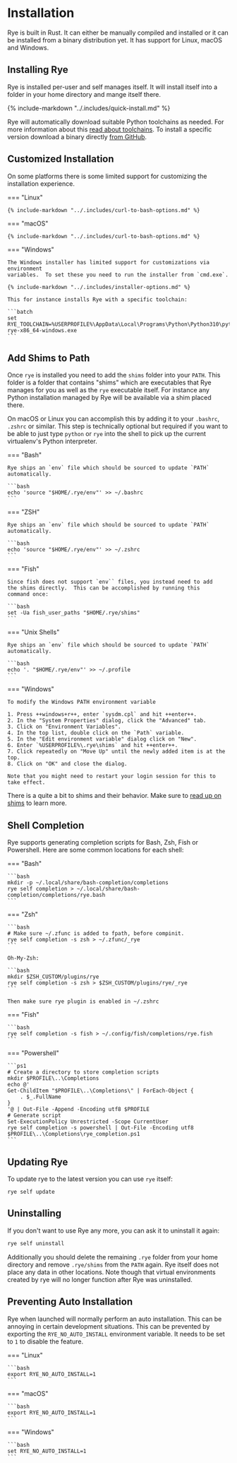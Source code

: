 # Installation

Rye is built in Rust.  It can either be manually compiled and installed or it can
be installed from a binary distribution yet.  It has support for Linux, macOS and
Windows.

## Installing Rye

Rye is installed per-user and self manages itself.  It will install itself into
a folder in your home directory and mange itself there.

{% include-markdown "../.includes/quick-install.md" %}

Rye will automatically download suitable Python toolchains as needed.  For more
information about this [read about toolchains](toolchains/index.md).  To install
a specific version download a binary directly
[from GitHub](https://github.com/mitsuhiko/rye/releases).

## Customized Installation

On some platforms there is some limited support for customizing the installation
experience.

=== "Linux"

    {% include-markdown "../.includes/curl-to-bash-options.md" %}

=== "macOS"

    {% include-markdown "../.includes/curl-to-bash-options.md" %}

=== "Windows"

    The Windows installer has limited support for customizations via environment
    variables.  To set these you need to run the installer from `cmd.exe`.

    {% include-markdown "../.includes/installer-options.md" %}

    This for instance installs Rye with a specific toolchain:

    ```batch
    set RYE_TOOLCHAIN=%USERPROFILE%\AppData\Local\Programs\Python\Python310\python.exe
    rye-x86_64-windows.exe
    ```

## Add Shims to Path

Once `rye` is installed you need to add the `shims` folder into your `PATH`.
This folder is a folder that contains "shims" which are executables that
Rye manages for you as well as the `rye` executable itself.  For instance any
Python installation managed by Rye will be available via a shim placed there.

On macOS or Linux you can accomplish this by adding it to your `.bashrc`, `.zshrc`
or similar.  This step is technically optional but required if you want to be able to
just type `python` or `rye` into the shell to pick up the current virtualenv's Python
interpreter.

=== "Bash"

    Rye ships an `env` file which should be sourced to update `PATH` automatically.

    ```bash
    echo 'source "$HOME/.rye/env"' >> ~/.bashrc
    ```

=== "ZSH"

    Rye ships an `env` file which should be sourced to update `PATH` automatically.

    ```bash
    echo 'source "$HOME/.rye/env"' >> ~/.zshrc
    ```

=== "Fish"

    Since fish does not support `env`` files, you instead need to add
    the shims directly.  This can be accomplished by running this
    command once:

    ```bash
    set -Ua fish_user_paths "$HOME/.rye/shims"
    ```

=== "Unix Shells"

    Rye ships an `env` file which should be sourced to update `PATH` automatically.

    ```bash
    echo '. "$HOME/.rye/env"' >> ~/.profile
    ```

=== "Windows"

    To modify the Windows PATH environment variable
    
    1. Press ++windows+r++, enter `sysdm.cpl` and hit ++enter++.
    2. In the "System Properties" dialog, click the "Advanced" tab.
    3. Click on "Environment Variables".
    4. In the top list, double click on the `Path` variable.
    5. In the "Edit environment variable" dialog click on "New".
    6. Enter `%USERPROFILE%\.rye\shims` and hit ++enter++.
    7. Click repeatedly on "Move Up" until the newly added item is at the top.
    8. Click on "OK" and close the dialog.

    Note that you might need to restart your login session for this to take effect.

There is a quite a bit to shims and their behavior.  Make sure to [read up on shims](shims.md)
to learn more.

## Shell Completion

Rye supports generating completion scripts for Bash, Zsh, Fish or Powershell. Here are some common locations for each shell:

=== "Bash"

    ```bash
    mkdir -p ~/.local/share/bash-completion/completions
    rye self completion > ~/.local/share/bash-completion/completions/rye.bash
    ```

=== "Zsh"

    ```bash
    # Make sure ~/.zfunc is added to fpath, before compinit.
    rye self completion -s zsh > ~/.zfunc/_rye
    ```

    Oh-My-Zsh:

    ```bash
    mkdir $ZSH_CUSTOM/plugins/rye
    rye self completion -s zsh > $ZSH_CUSTOM/plugins/rye/_rye
    ```

    Then make sure rye plugin is enabled in ~/.zshrc

=== "Fish"

    ```bash
    rye self completion -s fish > ~/.config/fish/completions/rye.fish
    ```

=== "Powershell"

    ```ps1
    # Create a directory to store completion scripts
    mkdir $PROFILE\..\Completions
    echo @'
    Get-ChildItem "$PROFILE\..\Completions\" | ForEach-Object {
        . $_.FullName
    }
    '@ | Out-File -Append -Encoding utf8 $PROFILE
    # Generate script
    Set-ExecutionPolicy Unrestricted -Scope CurrentUser
    rye self completion -s powershell | Out-File -Encoding utf8 $PROFILE\..\Completions\rye_completion.ps1
    ```

## Updating Rye

To update rye to the latest version you can use `rye` itself:

```
rye self update
```

## Uninstalling

If you don't want to use Rye any more, you can ask it to uninstall it again:

```bash
rye self uninstall
```

Additionally you should delete the remaining `.rye` folder from your home directory and
remove `.rye/shims` from the `PATH` again.  Rye itself does not place any data
in other locations.  Note though that virtual environments created by rye will
no longer function after Rye was uninstalled.

## Preventing Auto Installation

Rye when launched will normally perform an auto installation.  This can be annoying
in certain development situations.  This can be prevented by exporting the
`RYE_NO_AUTO_INSTALL` environment variable.  It needs to be set to `1` to disable
the feature.

=== "Linux"

    ```bash
    export RYE_NO_AUTO_INSTALL=1
    ```

=== "macOS"

    ```bash
    export RYE_NO_AUTO_INSTALL=1
    ```

=== "Windows"

    ```bash
    set RYE_NO_AUTO_INSTALL=1
    ```
